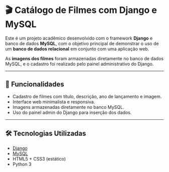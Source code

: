 # 🎬 Catálogo de Filmes com Django e MySQL

Este é um projeto acadêmico desenvolvido com o framework **Django** e banco de dados **MySQL**, com o objetivo principal de demonstrar o uso de um **banco de dados relacional** em conjunto com uma aplicação web.

As **imagens dos filmes** foram armazenadas diretamente no banco de dados MySQL, e o cadastro foi realizado pelo painel administrativo do Django.

---

## 🚀 Funcionalidades

- Cadastro de filmes com título, descrição, ano de lançamento e imagem.
- Interface web minimalista e responsiva.
- Imagens armazenadas diretamente no banco MySQL.
- Uso do painel admin do Django para inserção dos dados.

---

## 🛠️ Tecnologias Utilizadas

- [Django](https://www.djangoproject.com/)
- [MySQL](https://www.mysql.com/)
- HTML5 + CSS3 (estático)
- Python 3
